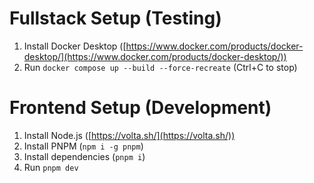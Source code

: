 # Fullstack Setup (Testing)

1. Install Docker Desktop ([https://www.docker.com/products/docker-desktop/](https://www.docker.com/products/docker-desktop/))
1. Run `docker compose up --build --force-recreate` (Ctrl+C to stop)

# Frontend Setup (Development)

1. Install Node.js ([https://volta.sh/](https://volta.sh/))
1. Install PNPM (`npm i -g pnpm`)
1. Install dependencies (`pnpm i`)
1. Run `pnpm dev`
